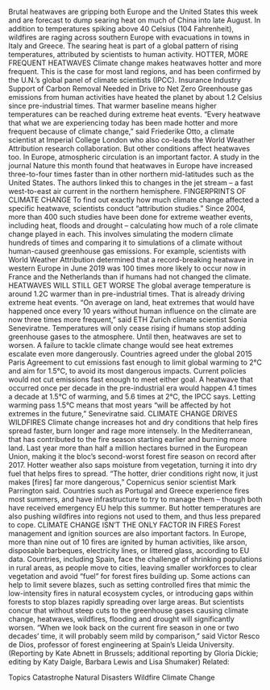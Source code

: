 Brutal heatwaves are gripping both Europe and the United States this week and are forecast to dump searing heat on much of China into late August.
In addition to temperatures spiking above 40 Celsius (104 Fahrenheit), wildfires are raging across southern Europe with evacuations in towns in Italy and Greece.
The searing heat is part of a global pattern of rising temperatures, attributed by scientists to human activity.
HOTTER, MORE FREQUENT HEATWAVES
Climate change makes heatwaves hotter and more frequent. This is the case for most land regions, and has been confirmed by the U.N.’s global panel of climate scientists (IPCC).
Insurance Industry Support of Carbon Removal Needed in Drive to Net Zero
Greenhouse gas emissions from human activities have heated the planet by about 1.2 Celsius since pre-industrial times. That warmer baseline means higher temperatures can be reached during extreme heat events.
“Every heatwave that what we are experiencing today has been made hotter and more frequent because of climate change,” said Friederike Otto, a climate scientist at Imperial College London who also co-leads the World Weather Attribution research collaboration.
But other conditions affect heatwaves too. In Europe, atmospheric circulation is an important factor.
A study in the journal Nature this month found that heatwaves in Europe have increased three-to-four times faster than in other northern mid-latitudes such as the United States. The authors linked this to changes in the jet stream – a fast west-to-east air current in the northern hemisphere.
FINGERPRINTS OF CLIMATE CHANGE
To find out exactly how much climate change affected a specific heatwave, scientists conduct “attribution studies.” Since 2004, more than 400 such studies have been done for extreme weather events, including heat, floods and drought – calculating how much of a role climate change played in each.
This involves simulating the modern climate hundreds of times and comparing it to simulations of a climate without human-caused greenhouse gas emissions.
For example, scientists with World Weather Attribution determined that a record-breaking heatwave in western Europe in June 2019 was 100 times more likely to occur now in France and the Netherlands than if humans had not changed the climate.
HEATWAVES WILL STILL GET WORSE
The global average temperature is around 1.2C warmer than in pre-industrial times. That is already driving extreme heat events.
“On average on land, heat extremes that would have happened once every 10 years without human influence on the climate are now three times more frequent,” said ETH Zurich climate scientist Sonia Seneviratne.
Temperatures will only cease rising if humans stop adding greenhouse gases to the atmosphere. Until then, heatwaves are set to worsen. A failure to tackle climate change would see heat extremes escalate even more dangerously.
Countries agreed under the global 2015 Paris Agreement to cut emissions fast enough to limit global warming to 2°C and aim for 1.5°C, to avoid its most dangerous impacts. Current policies would not cut emissions fast enough to meet either goal.
A heatwave that occurred once per decade in the pre-industrial era would happen 4.1 times a decade at 1.5°C of warming, and 5.6 times at 2°C, the IPCC says.
Letting warming pass 1.5°C means that most years “will be affected by hot extremes in the future,” Seneviratne said.
CLIMATE CHANGE DRIVES WILDFIRES
Climate change increases hot and dry conditions that help fires spread faster, burn longer and rage more intensely.
In the Mediterranean, that has contributed to the fire season starting earlier and burning more land. Last year more than half a million hectares burned in the European Union, making it the bloc’s second-worst forest fire season on record after 2017.
Hotter weather also saps moisture from vegetation, turning it into dry fuel that helps fires to spread.
“The hotter, drier conditions right now, it just makes [fires] far more dangerous,” Copernicus senior scientist Mark Parrington said.
Countries such as Portugal and Greece experience fires most summers, and have infrastructure to try to manage them – though both have received emergency EU help this summer. But hotter temperatures are also pushing wildfires into regions not used to them, and thus less prepared to cope.
CLIMATE CHANGE ISN’T THE ONLY FACTOR IN FIRES
Forest management and ignition sources are also important factors. In Europe, more than nine out of 10 fires are ignited by human activities, like arson, disposable barbeques, electricity lines, or littered glass, according to EU data.
Countries, including Spain, face the challenge of shrinking populations in rural areas, as people move to cities, leaving smaller workforces to clear vegetation and avoid “fuel” for forest fires building up.
Some actions can help to limit severe blazes, such as setting controlled fires that mimic the low-intensity fires in natural ecosystem cycles, or introducing gaps within forests to stop blazes rapidly spreading over large areas.
But scientists concur that without steep cuts to the greenhouse gases causing climate change, heatwaves, wildfires, flooding and drought will significantly worsen.
“When we look back on the current fire season in one or two decades’ time, it will probably seem mild by comparison,” said Victor Resco de Dios, professor of forest engineering at Spain’s Lleida University.
(Reporting by Kate Abnett in Brussels; additional reporting by Gloria Dickie; editing by Katy Daigle, Barbara Lewis and Lisa Shumaker)
Related:

Topics
Catastrophe
Natural Disasters
Wildfire
Climate Change
